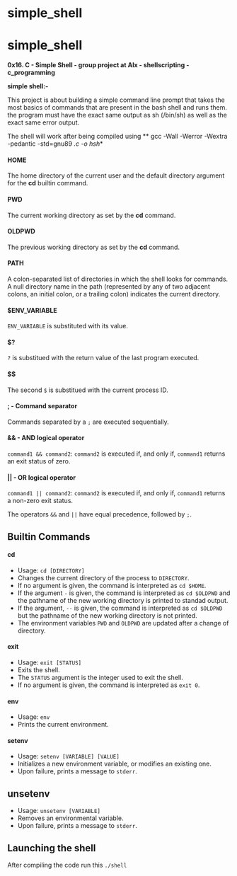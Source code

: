 # simple_shell
# simple_shell
**0x16. C - Simple Shell - group project at Alx - shellscripting - c_programming**

**simple shell:-** 

This project is about building a simple command line prompt that takes the most basics of commands that are present in the bash shell and runs them. the program must have the exact same output as sh (/bin/sh) as well as the exact same error output.

The shell will work after being compiled using ** gcc -Wall -Werror -Wextra -pedantic -std=gnu89 *.c -o hsh**

#### HOME
The home directory of the current user and the default directory argument for the **cd** builtin command.

#### PWD
The current working directory as set by the **cd** command.


#### OLDPWD
The previous working directory as set by the **cd** command.

#### PATH
A colon-separated list of directories in which the shell looks for commands. A null directory name in the path (represented by any of two adjacent colons, an initial colon, or a trailing colon) indicates the current directory.

#### $ENV_VARIABLE
`ENV_VARIABLE` is substituted with its value.

#### $?
`?` is substitued with the return value of the last program executed.

#### $$
The second `$` is substitued with the current process ID.

#### ; - Command separator
Commands separated by a `;` are executed sequentially.

#### && - AND logical operator
`command1 && command2`: `command2` is executed if, and only if, `command1` returns an exit status of zero.

#### || - OR logical operator
`command1 || command2`: `command2` is executed if, and only if, `command1` returns a non-zero exit status.

The operators `&&` and `||` have equal precedence, followed by `;`.


## Builtin Commands

#### cd
  * Usage: `cd [DIRECTORY]`
  * Changes the current directory of the process to `DIRECTORY`.
  * If no argument is given, the command is interpreted as `cd $HOME`.
  * If the argument `-` is given, the command is interpreted as `cd $OLDPWD` and the pathname of the new working directory is printed to standad output.
  * If the argument, `--` is given, the command is interpreted as `cd $OLDPWD` but the pathname of the new working directory is not printed.
  * The environment variables `PWD` and `OLDPWD` are updated after a change of directory.

#### exit
  * Usage: `exit [STATUS]`
  * Exits the shell.
  * The `STATUS` argument is the integer used to exit the shell.
  * If no argument is given, the command is interpreted as `exit 0`.

#### env
  * Usage: `env`
  * Prints the current environment.

#### setenv
  * Usage: `setenv [VARIABLE] [VALUE]`
  * Initializes a new environment variable, or modifies an existing one.
  * Upon failure, prints a message to `stderr`.

## unsetenv
  * Usage: `unsetenv [VARIABLE]`
  * Removes an environmental variable.
  * Upon failure, prints a message to `stderr`.

## Launching the shell
After compiling the code run this `./shell`
